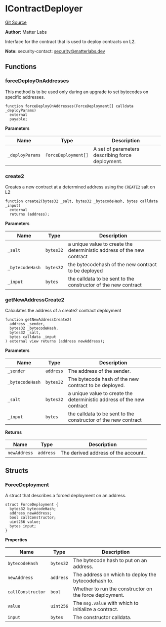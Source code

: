 # IContractDeployer
[Git Source](https://github.com/matter-labs/zksync-contracts/blob/c6e73735b89a4b474234f6471e326125c9069f15/contracts/l2-contracts/L2ContractHelper.sol)

**Author:**
Matter Labs

Interface for the contract that is used to deploy contracts on L2.

**Note:**
security-contact: security@matterlabs.dev


## Functions
### forceDeployOnAddresses

This method is to be used only during an upgrade to set bytecodes on specific addresses.


```solidity
function forceDeployOnAddresses(ForceDeployment[] calldata _deployParams)
  external
  payable;
```
**Parameters**

|Name|Type|Description|
|----|----|-----------|
|`_deployParams`|`ForceDeployment[]`|A set of parameters describing force deployment.|


### create2

Creates a new contract at a determined address using the `CREATE2` salt on L2


```solidity
function create2(bytes32 _salt, bytes32 _bytecodeHash, bytes calldata _input)
  external
  returns (address);
```
**Parameters**

|Name|Type|Description|
|----|----|-----------|
|`_salt`|`bytes32`|a unique value to create the deterministic address of the new contract|
|`_bytecodeHash`|`bytes32`|the bytecodehash of the new contract to be deployed|
|`_input`|`bytes`|the calldata to be sent to the constructor of the new contract|


### getNewAddressCreate2

Calculates the address of a create2 contract deployment


```solidity
function getNewAddressCreate2(
  address _sender,
  bytes32 _bytecodeHash,
  bytes32 _salt,
  bytes calldata _input
) external view returns (address newAddress);
```
**Parameters**

|Name|Type|Description|
|----|----|-----------|
|`_sender`|`address`|The address of the sender.|
|`_bytecodeHash`|`bytes32`|The bytecode hash of the new contract to be deployed.|
|`_salt`|`bytes32`|a unique value to create the deterministic address of the new contract|
|`_input`|`bytes`|the calldata to be sent to the constructor of the new contract|

**Returns**

|Name|Type|Description|
|----|----|-----------|
|`newAddress`|`address`|The derived address of the account.|


## Structs
### ForceDeployment
A struct that describes a forced deployment on an address.


```solidity
struct ForceDeployment {
  bytes32 bytecodeHash;
  address newAddress;
  bool callConstructor;
  uint256 value;
  bytes input;
}
```

**Properties**

|Name|Type|Description|
|----|----|-----------|
|`bytecodeHash`|`bytes32`|The bytecode hash to put on an address.|
|`newAddress`|`address`|The address on which to deploy the bytecodehash to.|
|`callConstructor`|`bool`|Whether to run the constructor on the force deployment.|
|`value`|`uint256`|The `msg.value` with which to initialize a contract.|
|`input`|`bytes`|The constructor calldata.|

